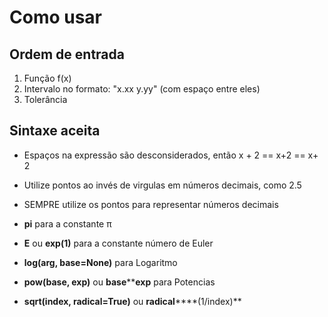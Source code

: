 # Como usar

## Ordem de entrada
1. Função f(x)
2. Intervalo no formato: "x.xx y.yy" (com espaço entre eles)
3. Tolerância

## Sintaxe aceita
- Espaços na expressão são desconsiderados, então x + 2 == x+2 == x+  2
- Utilize pontos ao invés de virgulas em números decimais, como 2.5
- SEMPRE utilize os pontos para representar números decimais

- **pi** para a constante π
- **E** ou **exp(1)** para a constante número de Euler
- **log(arg, base=None)** para Logaritmo
- **pow(base, exp)** ou **base******exp** para Potencias
- **sqrt(index, radical=True)** ou **radical******(1/index)**